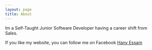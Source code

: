 ```yaml
---
layout: page
title: About
---
```


Im a Self-Taught Junior Software Developer having a career shift from Sales.

If you like my website, you can follow me on Facebook [Hany Essam](https://www.facebook.com/hany.essam3) 

